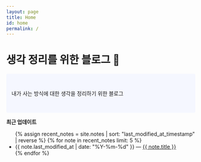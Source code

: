 ```yaml
---
layout: page
title: Home
id: home
permalink: /
---
```


# 생각 정리를 위한 블로그 🌱

<p style="padding: 3em 1em; background: #f5f7ff; border-radius: 4px;">
  내가 사는 방식에 대한 생각을 정리하기 위한 블로그
</p>


<strong>최근 업데이트</strong>

<ul>
  {% assign recent_notes = site.notes | sort: "last_modified_at_timestamp" | reverse %}
  {% for note in recent_notes limit: 5 %}
    <li>
      {{ note.last_modified_at | date: "%Y-%m-%d" }} — <a class="internal-link" href="{{ note.url }}">{{ note.title }}</a>
    </li>
  {% endfor %}
</ul>

<style>
  .wrapper {
    max-width: 46em;
  }
</style>
